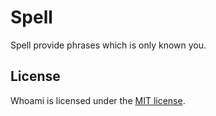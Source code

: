 # Spell

Spell provide phrases which is only known you.


## License

Whoami is licensed under the [MIT license](LICENSE).
